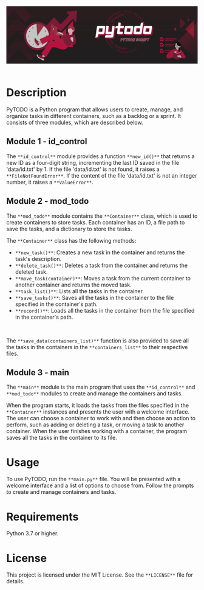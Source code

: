 <div algin='center'>
    <img src="src/images/pyTODO.png" alt="pyTODO">
</div>
<br>

# Description
PyTODO is a Python program that allows users to create, manage, and organize tasks in different containers, such as a backlog or a sprint. It consists of three modules, which are described below.
<br>

## Module 1 - id_control
The `**id_control**` module provides a function `**new_id()**` that returns a new ID as a four-digit string, incrementing the last ID saved in the file 'data/id.txt' by 1. If the file 'data/id.txt' is not found, it raises a `**FileNotFoundError**`. If the content of the file 'data/id.txt' is not an integer number, it raises a `**ValueError**`.
<br>

## Module 2 - mod_todo
The `**mod_todo**` module contains the `**Container**` class, which is used to create containers to store tasks. Each container has an ID, a file path to save the tasks, and a dictionary to store the tasks.

The `**Container**` class has the following methods:

* `**new_task()**`: Creates a new task in the container and returns the task's description.
* `**delete_task()**`: Deletes a task from the container and returns the deleted task.
* `**move_task(container)**`: Moves a task from the current container to another container and returns the moved task.
* `**task_list()**`: Lists all the tasks in the container.
* `**save_tasks()**`: Saves all the tasks in the container to the file specified in the container's path.
* `**record()**`: Loads all the tasks in the container from the file specified in the container's path.
<br>

The `**save_data(containers_list)**` function is also provided to save all the tasks in the containers in the `**containers_list**` to their respective files.
<br>

## Module 3 - main
The `**main**` module is the main program that uses the `**id_control**` and `**mod_todo**` modules to create and manage the containers and tasks.

When the program starts, it loads the tasks from the files specified in the `**Container**` instances and presents the user with a welcome interface. The user can choose a container to work with and then choose an action to perform, such as adding or deleting a task, or moving a task to another container. When the user finishes working with a container, the program saves all the tasks in the container to its file.
<br>

# Usage
To use PyTODO, run the `**main.py**` file. You will be presented with a welcome interface and a list of options to choose from. Follow the prompts to create and manage containers and tasks.
<br>

# Requirements
Python 3.7 or higher.
<br>

# License
This project is licensed under the MIT License. See the `**LICENSE**` file for details.
